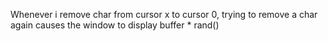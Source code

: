 
Whenever i remove char from cursor x to cursor 0, trying to remove a char again causes the window to display buffer * rand()
